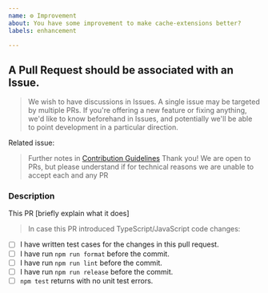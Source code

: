 ```yaml
---
name: ⚙ Improvement
about: You have some improvement to make cache-extensions better?
labels: enhancement

---
```


## A Pull Request should be associated with an Issue.

> We wish to have discussions in Issues. A single issue may be targeted by multiple PRs.
> If you're offering a new feature or fixing anything, we'd like to know beforehand in Issues,
> and potentially we'll be able to point development in a particular direction.

Related issue: 

> Further notes in [Contribution Guidelines](.github/CONTRIBUTING.md)
> Thank you! We are open to PRs, but please understand if for technical reasons we are unable to accept each and any PR

### Description

This PR [briefly explain what it does]

> In case this PR introduced TypeScript/JavaScript code changes:

- [ ] I have written test cases for the changes in this pull request.
- [ ] I have run `npm run format` before the commit.
- [ ] I have run `npm run lint` before the commit.
- [ ] I have run `npm run release` before the commit.
- [ ] `npm test` returns with no unit test errors.

<!--
- Please target the develop branch when submitting the pull request.
-->
